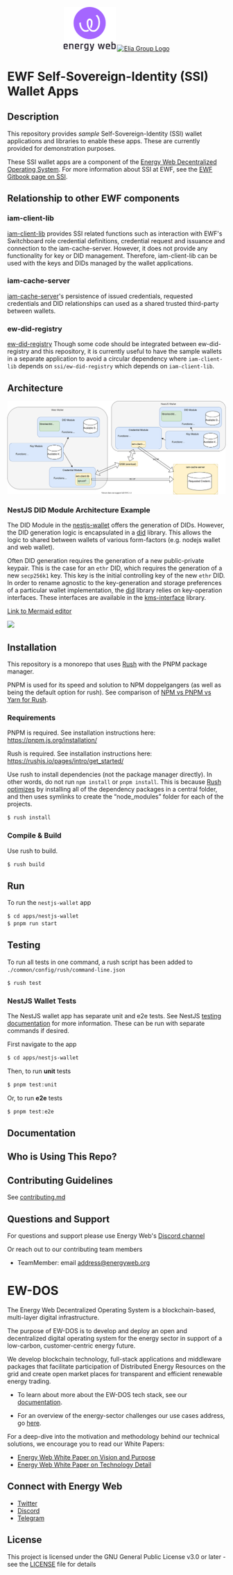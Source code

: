 <p align="center">
  <a href="https://www.energyweb.org" target="blank"><img src="./EW.png" width="120" alt="Energy Web Foundation Logo" /></a>
  <a href="https://www.eliagroup.eu/" target="blank"><img src="./EG.png" width="120" alt="Elia Group Logo" /></a>
</p>


# EWF Self-Sovereign-Identity (SSI) Wallet Apps

## Description
This repository provides *sample* Self-Sovereign-Identity (SSI) wallet applications and libraries to enable these apps.
These are currently provided for demonstration purposes.

These SSI wallet apps are a component of the [Energy Web Decentralized Operating System](#ew-dos).
For more information about SSI at EWF, see the [EWF Gitbook page on SSI](https://energy-web-foundation.gitbook.io/energy-web/foundational-concepts/self-sovereign-identity).

## Relationship to other EWF components

### iam-client-lib
[iam-client-lib](https://github.com/energywebfoundation/iam-client-lib/) provides SSI related functions such as interaction with EWF's Switchboard role credential definitions, credential request and issuance and connection to the iam-cache-server.
However, it does not provide any functionality for key or DID management.
Therefore, iam-client-lib can be used with the keys and DIDs managed by the wallet applications.

### iam-cache-server
[iam-cache-server](https://github.com/energywebfoundation/iam-cache-server)'s persistence of issued credentials, requested credentials and DID relationships can used as a shared trusted third-party between wallets.

### ew-did-registry
[ew-did-registry](https://github.com/energywebfoundation/ew-did-registry) Though some code should be integrated between ew-did-registry and this repository,
it is currently useful to have the sample wallets in a separate application to avoid a circular dependency where `iam-client-lib` depends on `ssi/ew-did-registry` which depends on `iam-client-lib`.

## Architecture

![Image](ssi-wallet-architecture.drawio.svg)

### NestJS DID Module Architecture Example

The DID Module in the [nestjs-wallet](./apps/nestjs-wallet) offers the generation of DIDs.
However, the DID generation logic is encapsulated in a [did](./libraries/did) library.
This allows the logic to shared between wallets of various form-factors (e.g. nodejs wallet and web wallet).

Often DID generation requires the generation of a new public-private keypair.
This is the case for an `ethr` DID, which requires the generation of a new `secp256k1` key. This key is the initial controlling key of the new `ethr` DID.
In order to rename agnostic to the key-generation and storage preferences of a particular wallet implementation, the [did](./libraries/did) library relies on key-operation interfaces.
These interfaces are available in the [kms-interface](./libraries/kms-interface) library.

[Link to Mermaid editor](https://mermaid-js.github.io/mermaid-live-editor/edit/#eyJjb2RlIjoiY2xhc3NEaWFncmFtXG4gICAgTmVzdEpTX0tleVNlcnZpY2UgPHwtLSBLTVNJbnRlcmZhY2VfSVNlY3AyNTZrMUtleUdlblxuICAgIE5lc3RKU19ESURTZXJ2aWNlICotLSBESURMaWJfRXRockRJREZhY3RvcnlcbiAgICBESURMaWJfRXRockRJREZhY3RvcnkgKi0tIEtNU0ludGVyZmFjZV9JU2VjcDI1NmsxS2V5R2VuXG4gICAgY2xhc3MgS01TSW50ZXJmYWNlX0lTZWNwMjU2azFLZXlHZW4ge1xuICAgICAgPDxpbnRlcmZhY2U-PlxuICAgICAgZ2VuZXJhdGVTZWNwMjU2azEoKVxuICAgIH1cbiAgICBjbGFzcyBOZXN0SlNfS2V5U2VydmljZSB7XG4gICAgICBnZW5lcmF0ZVNlY3AyNTZrMSgpXG4gICAgfVxuICAgIGNsYXNzIE5lc3RKU19ESURTZXJ2aWNle1xuICAgICAgZ2VuZXJhdGVFdGhyRElEKClcbiAgICB9XG4gICAgY2xhc3MgRElETGliX0V0aHJESURGYWN0b3J5e1xuICAgICAgZ2VuZXJhdGUoKVxuICAgIH1cbiAgICAgICAgICAgICIsIm1lcm1haWQiOiJ7XG4gIFwidGhlbWVcIjogXCJkZWZhdWx0XCJcbn0iLCJ1cGRhdGVFZGl0b3IiOmZhbHNlLCJhdXRvU3luYyI6dHJ1ZSwidXBkYXRlRGlhZ3JhbSI6ZmFsc2V9)

[![](https://mermaid.ink/img/eyJjb2RlIjoiY2xhc3NEaWFncmFtXG4gICAgTmVzdEpTX0tleVNlcnZpY2UgPHwtLSBLTVNJbnRlcmZhY2VfSVNlY3AyNTZrMUtleUdlblxuICAgIE5lc3RKU19ESURTZXJ2aWNlICotLSBESURMaWJfRXRockRJREZhY3RvcnlcbiAgICBESURMaWJfRXRockRJREZhY3RvcnkgKi0tIEtNU0ludGVyZmFjZV9JU2VjcDI1NmsxS2V5R2VuXG4gICAgY2xhc3MgS01TSW50ZXJmYWNlX0lTZWNwMjU2azFLZXlHZW4ge1xuICAgICAgPDxpbnRlcmZhY2U-PlxuICAgICAgZ2VuZXJhdGVTZWNwMjU2azEoKVxuICAgIH1cbiAgICBjbGFzcyBOZXN0SlNfS2V5U2VydmljZSB7XG4gICAgICBnZW5lcmF0ZVNlY3AyNTZrMSgpXG4gICAgfVxuICAgIGNsYXNzIE5lc3RKU19ESURTZXJ2aWNle1xuICAgICAgZ2VuZXJhdGVFdGhyRElEKClcbiAgICB9XG4gICAgY2xhc3MgRElETGliX0V0aHJESURGYWN0b3J5e1xuICAgICAgZ2VuZXJhdGUoKVxuICAgIH1cbiAgICAgICAgICAgICIsIm1lcm1haWQiOnsidGhlbWUiOiJkZWZhdWx0In0sInVwZGF0ZUVkaXRvciI6ZmFsc2UsImF1dG9TeW5jIjp0cnVlLCJ1cGRhdGVEaWFncmFtIjpmYWxzZX0)](https://mermaid-js.github.io/mermaid-live-editor/edit/#eyJjb2RlIjoiY2xhc3NEaWFncmFtXG4gICAgTmVzdEpTX0tleVNlcnZpY2UgPHwtLSBLTVNJbnRlcmZhY2VfSVNlY3AyNTZrMUtleUdlblxuICAgIE5lc3RKU19ESURTZXJ2aWNlICotLSBESURMaWJfRXRockRJREZhY3RvcnlcbiAgICBESURMaWJfRXRockRJREZhY3RvcnkgKi0tIEtNU0ludGVyZmFjZV9JU2VjcDI1NmsxS2V5R2VuXG4gICAgY2xhc3MgS01TSW50ZXJmYWNlX0lTZWNwMjU2azFLZXlHZW4ge1xuICAgICAgPDxpbnRlcmZhY2U-PlxuICAgICAgZ2VuZXJhdGVTZWNwMjU2azEoKVxuICAgIH1cbiAgICBjbGFzcyBOZXN0SlNfS2V5U2VydmljZSB7XG4gICAgICBnZW5lcmF0ZVNlY3AyNTZrMSgpXG4gICAgfVxuICAgIGNsYXNzIE5lc3RKU19ESURTZXJ2aWNle1xuICAgICAgZ2VuZXJhdGVFdGhyRElEKClcbiAgICB9XG4gICAgY2xhc3MgRElETGliX0V0aHJESURGYWN0b3J5e1xuICAgICAgZ2VuZXJhdGUoKVxuICAgIH1cbiAgICAgICAgICAgICIsIm1lcm1haWQiOiJ7XG4gIFwidGhlbWVcIjogXCJkZWZhdWx0XCJcbn0iLCJ1cGRhdGVFZGl0b3IiOmZhbHNlLCJhdXRvU3luYyI6dHJ1ZSwidXBkYXRlRGlhZ3JhbSI6ZmFsc2V9)

## Installation
This repository is a monorepo that uses [Rush](https://rushjs.io/) with the PNPM package manager.

PNPM is used for its speed and solution to NPM doppelgangers (as well as being the default option for rush).
See comparison of [NPM vs PNPM vs Yarn for Rush](https://rushjs.io/pages/maintainer/package_managers/).

### Requirements

PNPM is required. See installation instructions here: https://pnpm.js.org/installation/

Rush is required. See installation instructions here: https://rushjs.io/pages/intro/get_started/

Use rush to install dependencies (not the package manager directly).
In other words, do not run `npm install` or `pnpm install`.
This is because [Rush optimizes](https://rushjs.io/pages/developer/new_developer/) by installing all of the dependency packages in a central folder, and then uses symlinks to create the “node_modules” folder for each of the projects.

```sh
$ rush install
```

### Compile & Build
Use rush to build.

```sh
$ rush build
```

## Run
To run the `nestjs-wallet` app
``` sh
$ cd apps/nestjs-wallet
$ pnpm run start
```
## Testing
To run all tests in one command, a rush script has been added to `./common/config/rush/command-line.json` 
``` sh
$ rush test
```

### NestJS Wallet Tests
The NestJS wallet app has separate unit and e2e tests.
See NestJS [testing documentation](https://docs.nestjs.com/fundamentals/testing#testing) for more information.
These can be run with separate commands if desired.

First navigate to the app
``` sh
$ cd apps/nestjs-wallet
```

Then, to run **unit** tests
``` sh
$ pnpm test:unit
```

Or, to run **e2e** tests
``` sh
$ pnpm test:e2e
```

## Documentation

## Who is Using This Repo?

## Contributing Guidelines 
See [contributing.md](./contributing.md)


## Questions and Support
For questions and support please use Energy Web's [Discord channel](https://discord.com/channels/706103009205288990/843970822254362664) 

Or reach out to our contributing team members

- TeamMember: email address@energyweb.org


# EW-DOS
The Energy Web Decentralized Operating System is a blockchain-based, multi-layer digital infrastructure. 

The purpose of EW-DOS is to develop and deploy an open and decentralized digital operating system for the energy sector in support of a low-carbon, customer-centric energy future. 

We develop blockchain technology, full-stack applications and middleware packages that facilitate participation of Distributed Energy Resources on the grid and create open market places for transparent and efficient renewable energy trading.

- To learn about more about the EW-DOS tech stack, see our [documentation](https://app.gitbook.com/@energy-web-foundation/s/energy-web/).  

- For an overview of the energy-sector challenges our use cases address, go [here](https://app.gitbook.com/@energy-web-foundation/s/energy-web/our-mission). 

For a deep-dive into the motivation and methodology behind our technical solutions, we encourage you to read our White Papers:

- [Energy Web White Paper on Vision and Purpose](https://www.energyweb.org/reports/EWDOS-Vision-Purpose/)
- [Energy Web  White Paper on Technology Detail](https://www.energyweb.org/wp-content/uploads/2020/06/EnergyWeb-EWDOS-PART2-TechnologyDetail-202006-vFinal.pdf)


## Connect with Energy Web
- [Twitter](https://twitter.com/energywebx)
- [Discord](https://discord.com/channels/706103009205288990/843970822254362664)
- [Telegram](https://t.me/energyweb)

## License

This project is licensed under the GNU General Public License v3.0 or later - see the [LICENSE](LICENSE) file for details

